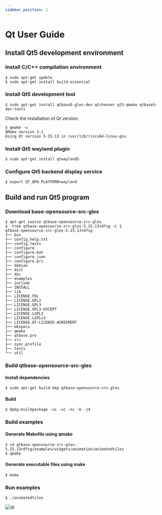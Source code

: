 ```yaml
---
sidebar_position: 2
---
```


# Qt User Guide

## Install Qt5 development environment

### Install C/C++ compilation environment

```shell
$ sudo apt-get update
$ sudo apt-get install build-essential
```

### Install Qt5 development tool

```shell
$ sudo apt-get install qtbase5-gles-dev qtchooser qt5-qmake qtbase5-dev-tools
```

Check the installation of Qt version.

```shell
$ qmake -v
QMake version 3.1
Using Qt version 5.15.13 in /usr/lib/riscv64-linux-gnu
```

### Install Qt5 wayland plugin

```shell
$ sudo apt-get install qtwayland5
```

### Configure Qt5 backend display service

```shell
$ export QT_QPA_PLATFORM=wayland
```

## Build and run Qt5 program

### Download base-opensource-src-gles

```shell
$ apt-get source qtbase-opensource-src-gles
$  tree qtbase-opensource-src-gles-5.15.13+dfsg -L 1
qtbase-opensource-src-gles-5.15.13+dfsg
├── bin
├── config_help.txt
├── config.tests
├── configure
├── configure.bat
├── configure.json
├── configure.pri
├── debian
├── dist
├── doc
├── examples
├── include
├── INSTALL
├── lib
├── LICENSE.FDL
├── LICENSE.GPL2
├── LICENSE.GPL3
├── LICENSE.GPL3-EXCEPT
├── LICENSE.LGPL3
├── LICENSE.LGPLv3
├── LICENSE.QT-LICENSE-AGREEMENT
├── mkspecs
├── qmake
├── qtbase.pro
├── src
├── sync.profile
├── tests
└── util
```

### Build qtbase-opensource-src-gles

#### Install dependencies

```shell
$ sudo apt-get build-dep qtbase-opensource-src-gles
```

#### Build

```shell
$ dpkg-buildpackage -us -uc -nc -b -j4
```

### Build examples

#### Generate Makefile using qmake

```shell
$ cd qtbase-opensource-src-gles-5.15.13+dfsg/examples/widgets/animation/animatedtiles
$ qmake
```

#### Generate executable files using make

```shell
$ make
```

### Run examples

```shell
$ ./animatedtiles
```

![qt](/img/k1/os/qt.png)